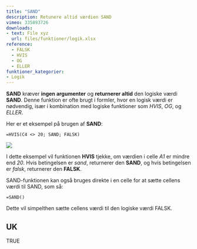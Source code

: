 ```yaml
---
title: "SAND"
description: Retunere altid værdien SAND
vimeo: 335893726
downloads: 
- text: File xyz
  url: files/funktioner/logik.xlsx
reference: 
  - FALSK
  - HVIS
  - OG
  - ELLER
funktioner_kategorier:
- Logik
---
```


**SAND** kræver **ingen argumenter** og **returnerer altid** den logiske værdi **SAND**. Denne funktion er ofte brugt i formler, hvor en logisk værdi er nødvendig, især i kombination med logiske funktioner som *HVIS*, *OG*, og *ELLER*.

<!--more-->

Her er et eksempel på brugen af **SAND**:

    =HVIS(C4 <> 20; SAND; FALSK)

![](/image/sand.jpg)

I dette eksempel vil funktionen **HVIS** tjekke, om værdien i celle *A1* er mindre end *20*. Hvis betingelsen er *sand*, returnerer den **SAND**, og hvis betingelsen er *falsk*, returnerer den **FALSK**.

SAND-funktionen kan også bruges direkte i en celle for at sætte cellens værdi til SAND, som så:

    =SAND()

Dette vil simpelthen sætte cellens værdi til den logiske værdi FALSK.

## UK
TRUE
